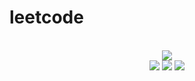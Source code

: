 # leetcode

<div align="center">
<br/>
<img src="https://img.shields.io/badge/Solved-524/3118%20=%2016%25-blue.svg?style=flat-square" />
<br/>
<img src="https://img.shields.io/badge/Easy-226/787-5CB85D.svg?style=flat-square" />
<img src="https://img.shields.io/badge/Medium-229/1636-F0AE4E.svg?style=flat-square" />
<img src="https://img.shields.io/badge/Hard-69/695-D95450.svg?style=flat-square" />
</div>